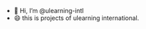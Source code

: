 - 👋 Hi, I’m @ulearning-intl
- 😄 this is projects of ulearning international.

<!---
ulearning-intl/ulearning-intl is a ✨ special ✨ repository because its `README.md` (this file) appears on your GitHub profile.
You can click the Preview link to take a look at your changes.
--->
